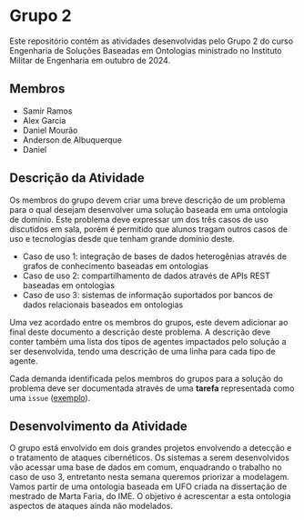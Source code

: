 # Grupo 2

Este repositório contém as atividades desenvolvidas pelo Grupo 2 do curso Engenharia de Soluções Baseadas em Ontologias ministrado no Instituto Militar de Engenharia em outubro de 2024.

## Membros

- Samir Ramos
- Alex Garcia
- Daniel Mourão
- Anderson de Albuquerque
- Daniel

## Descrição da Atividade

Os membros do grupo devem criar uma breve descrição de um problema para o qual desejam desenvolver uma solução baseada em uma ontologia de domínio. Este problema deve expressar um dos três casos de uso discutidos em sala, porém é permitido que alunos tragam outros casos de uso e tecnologias desde que tenham grande domínio deste.

- Caso de uso 1: integração de bases de dados heterogênias através de grafos de conhecimento baseadas em ontologias
- Caso de uso 2: compartilhamento de dados através de APIs REST baseadas em ontologias
- Caso de uso 3: sistemas de informação suportados por bancos de dados relacionais baseados em ontologias

Uma vez acordado entre os membros do grupos, este devem adicionar ao final deste documento a descrição deste problema. A descrição deve conter também uma lista dos tipos de agentes impactados pelo solução a ser desenvolvida, tendo uma descrição de uma linha para cada tipo de agente.

Cada demanda identificada pelos membros do grupos para a solução do problema deve ser documentada através de uma **tarefa** representada como uma `issue` ([exemplo](https://github.com/ime-course-2024/grupo-1/issues/1)).

## Desenvolvimento da Atividade 

O grupo está envolvido em dois grandes projetos envolvendo a detecção e o tratamento de ataques cibernéticos.
Os sistemas a serem desenvolvidos vão acessar uma base de dados em comum, enquadrando o trabalho no caso de uso 3, entretanto nesta semana queremos priorizar a modelagem.
Vamos partir de uma ontologia baseada em UFO criada na dissertação de mestrado de Marta Faria, do IME. O objetivo é acrescentar a esta ontologia aspectos de ataques ainda não modelados.
